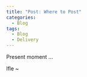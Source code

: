 ```yaml
---
title: "Post: Where to Post"
categories:
  - Blog
tags:
  - Blog 
  - Delivery 
---
```

Present moment ... 

lfle ~ 

